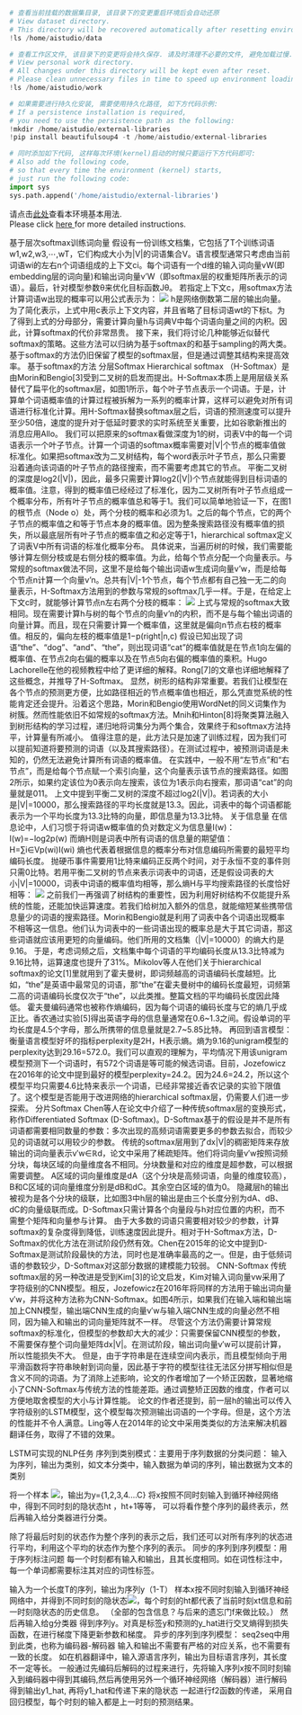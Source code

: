 ```python
# 查看当前挂载的数据集目录, 该目录下的变更重启环境后会自动还原
# View dataset directory. 
# This directory will be recovered automatically after resetting environment. 
!ls /home/aistudio/data
```


```python
# 查看工作区文件, 该目录下的变更将会持久保存. 请及时清理不必要的文件, 避免加载过慢.
# View personal work directory. 
# All changes under this directory will be kept even after reset. 
# Please clean unnecessary files in time to speed up environment loading. 
!ls /home/aistudio/work
```


```python
# 如果需要进行持久化安装, 需要使用持久化路径, 如下方代码示例:
# If a persistence installation is required, 
# you need to use the persistence path as the following: 
!mkdir /home/aistudio/external-libraries
!pip install beautifulsoup4 -t /home/aistudio/external-libraries
```


```python
# 同时添加如下代码, 这样每次环境(kernel)启动的时候只要运行下方代码即可: 
# Also add the following code, 
# so that every time the environment (kernel) starts, 
# just run the following code: 
import sys 
sys.path.append('/home/aistudio/external-libraries')
```

请点击[此处](https://ai.baidu.com/docs#/AIStudio_Project_Notebook/a38e5576)查看本环境基本用法.  <br>
Please click [here ](https://ai.baidu.com/docs#/AIStudio_Project_Notebook/a38e5576) for more detailed instructions. 

基于层次softmax训练词向量
假设有一份训练文档集，它包括了T个训练词语w1,w2,w3,⋯,wT，它们构成大小为|V|的词语集合V。语言模型通常只考虑由当前词语wi的左右n个词语组成的上下文ci。每个词语有一个d维的输入词向量vW(即embedding层的词向量)和输出词向量v’W（即softmax层的权重矩阵所表示的词语）。最后，针对模型参数θ来优化目标函数Jθ。
若指定上下文c，用softmax方法计算词语w出现的概率可以用公式表示为：
![](https://ai-studio-static-online.cdn.bcebos.com/866900721ed74c36b36fe94693873d534a4050943f744e899622ec74fff956d2)
h是网络倒数第二层的输出向量。为了简化表示，上式中用c表示上下文内容，并且省略了目标词语wt的下标t。为了得到上式的分母部分，需要计算向量h与词典V中每个词语向量之间的内积。因此，计算softmax的代价非常昂贵。
接下来，我们将讨论几种能够近似替代softmax的策略。这些方法可以归纳为基于softmax的和基于sampling的两大类。基于softmax的方法仍旧保留了模型的softmax层，但是通过调整其结构来提高效率。
基于softmax的方法
分层Softmax
Hierarchical softmax （H-Softmax）是由Morin和Bengio[3]受到二叉树的启发而提出。H-Softmax本质上是用层级关系替代了扁平化的softmax层，如图1所示，每个叶子节点表示一个词语。于是，计算单个词语概率值的计算过程被拆解为一系列的概率计算，这样可以避免对所有词语进行标准化计算。用H-Softmax替换softmax层之后，词语的预测速度可以提升至少50倍，速度的提升对于低延时要求的实时系统至关重要，比如谷歌新推出的消息应用Allo。
我们可以把原来的softmax看做深度为1的树，词表V中的每一个词语表示一个叶子节点。计算一个词语的softmax概率需要对|V|个节点的概率值做标准化。如果把softmax改为二叉树结构，每个word表示叶子节点，那么只需要沿着通向该词语的叶子节点的路径搜索，而不需要考虑其它的节点。
平衡二叉树的深度是log2(|V|)，因此，最多只需要计算log2(|V|)个节点就能得到目标词语的概率值。注意，得到的概率值已经经过了标准化，因为二叉树所有叶子节点组成一个概率分布，所有叶子节点的概率值总和等于1。我们可以简单地验证一下，在图1的根节点（Node o）处，两个分枝的概率和必须为1。之后的每个节点，它的两个子节点的概率值之和等于节点本身的概率值。因为整条搜索路径没有概率值的损失，所以最底层所有叶子节点的概率值之和必定等于1，hierarchical softmax定义了词表V中所有词语的标准化概率分布。
具体说来，当遍历树的时候，我们需要能够计算左侧分枝或是右侧分枝的概率值。为此，给每个节点分配一个向量表示。与常规的softmax做法不同，这里不是给每个输出词语w生成词向量v’w，而是给每个节点n计算一个向量v’n。总共有|V|-1个节点，每个节点都有自己独一无二的向量表示，H-Softmax方法用到的参数与常规的softmax几乎一样。于是，在给定上下文c时，就能够计算节点n左右两个分枝的概率：
![](https://ai-studio-static-online.cdn.bcebos.com/945e8bbf37474d968ee06632d4db07f2196e417587ea48bb8bff4fadb5c4aa09)
上式与常规的softmax大致相同。现在需要计算h与树的每个节点的向量v’n的内积，而不是与每个输出词语的向量计算。而且，现在只需要计算一个概率值，这里就是偏向n节点右枝的概率值。相反的，偏向左枝的概率值是1−p(right|n,c)
假设已知出现了词语“the”、“dog”、“and”、“the”，则出现词语“cat”的概率值就是在节点1向左偏的概率值、在节点2向右偏的概率以及在节点5向右偏的概率值的乘积。Hugo Lachorelle在他的视频教程中给了更详细的解释。Rong[7]的文章也详细地解释了这些概念，并推导了H-Softmax。
显然，树形的结构非常重要。若我们让模型在各个节点的预测更方便，比如路径相近的节点概率值也相近，那么凭直觉系统的性能肯定还会提升。沿着这个思路，Morin和Bengio使用WordNet的同义词集作为树簇。然而性能依旧不如常规的softmax方法。Mnih和Hinton[8]将聚类算法融入到树形结构的学习过程，递归地将词集分为两个集合，效果终于和softmax方法持平，计算量有所减小。
值得注意的是，此方法只是加速了训练过程，因为我们可以提前知道将要预测的词语（以及其搜索路径）。在测试过程中，被预测词语是未知的，仍然无法避免计算所有词语的概率值。
在实践中，一般不用“左节点”和“右节点”，而是给每个节点赋一个索引向量，这个向量表示该节点的搜索路径。如图2所示，如果约定该位为0表示向左搜索，该位为1表示向右搜索，那词语“cat”的向量就是011。
上文中提到平衡二叉树的深度不超过log2(|V|)。若词表的大小是|V|=10000，那么搜索路径的平均长度就是13.3。因此，词表中的每个词语都能表示为一个平均长度为13.3比特的向量，即信息量为13.3比特。
关于信息量
在信息论中，人们习惯于将词语w概率值的负对数定义为信息量I(w)：
I(w)=−log2p(w)
而熵H则是词表中所有词语的信息量的期望值：
H=∑i∈Vp(wi)I(wi)
熵也代表着根据信息的概率分布对信息编码所需要的最短平均编码长度。 抛硬币事件需要用1比特来编码正反两个时间，对于永恒不变的事件则只需0比特。若用平衡二叉树的节点来表示词表中的词语，还是假设词表的大小|V|=10000，词表中词语的概率值均相等，那么熵H与平均搜索路径的长度恰好相等：
![](https://ai-studio-static-online.cdn.bcebos.com/cfeefb05990146a5afd04ee24d20baf69ef4480fc77840f8984a08b8a4efad9e)
之前我们一再强调了树结构的重要性，因为利用好树结构不仅能提升系统的性能，还能加快运算速度。若我们给树加入额外的信息，就能缩短某些携带信息量少的词语的搜索路径。Morin和Bengio就是利用了词表中各个词语出现概率不相等这一信息。他们认为词表中的一些词语出现的概率总是大于其它词语，那这些词语就应该用更短的向量编码。他们所用的文档集（|V|=10000）的熵大约是9.16。
于是，考虑词频之后，文档集中每个词语的平均编码长度从13.3比特减为9.16比特，运算速度也提升了31%。Mikolov等人在他们关于hierarchical softmax的论文[1]里就用到了霍夫曼树，即词频越高的词语编码长度越短。比如，“the”是英语中最常见的词语，那“the”在霍夫曼树中的编码长度最短，词频第二高的词语编码长度仅次于“the”，以此类推。整篇文档的平均编码长度因此降低。
霍夫曼编码通常也被称作熵编码，因为每个词语的编码长度与它的熵几乎成正比。香农通过实验[5]得出英语字母的信息量通常在0.6~1.3之间。假设单词的平均长度是4.5个字母，那么所携带的信息量就是2.7~5.85比特。
再回到语言模型：衡量语言模型好坏的指标perplexity是2H，H表示熵。熵为9.16的unigram模型的perplexity达到29.16=572.0。我们可以直观的理解为，平均情况下用该unigram模型预测下一个词语时，有572个词语是等可能的候选词语。目前，Jozefowicz在2016年的论文中提到最好的模型perplexity=24.2。因为24.6=24.2，所以这个模型平均只需要4.6比特来表示一个词语，已经非常接近香农记录的实验下限值了。这个模型是否能用于改进网络的hierarchical softmax层，仍需要人们进一步探索。
分片Softmax
Chen等人在论文中介绍了一种传统softmax层的变换形式，称作Differentiated Softmax (D-Softmax)。D-Softmax基于的假设是并不是所有词语都需要相同数量的参数：多次出现的高频词语需要更多的参数去拟合，而较少见的词语就可以用较少的参数。
传统的softmax层用到了dx|V|的稠密矩阵来存放输出的词向量表示v′w∈ℝd，论文中采用了稀疏矩阵。他们将词向量v′w按照词频分块，每块区域的向量维度各不相同。分块数量和对应的维度是超参数，可以根据需要调整。
A区域的词向量维度是dA（这个分块是高频词语，向量的维度较高），B和C区域的词向量维度分别是dB和dC。其余空白区域的值为0。
隐藏层h的输出被视为是各个分块的级联，比如图3中h层的输出是由三个长度分别为dA、dB、dC的向量级联而成。D-Softmax只需计算各个向量段与h对应位置的内积，而不需整个矩阵和向量参与计算。
由于大多数的词语只需要相对较少的参数，计算softmax的复杂度得到降低，训练速度因此提升。相对于H-Softmax方法，D-Softmax的优化方法在测试阶段仍然有效。Chen在2015年的论文中提到D-Softmax是测试阶段最快的方法，同时也是准确率最高的之一。但是，由于低频词语的参数较少，D-Softmax对这部分数据的建模能力较弱。
CNN-Softmax
传统softmax层的另一种改进是受到Kim[3]的论文启发，Kim对输入词向量vw采用了字符级别的CNN模型。相反，Jozefowicz在2016年将同样的方法用于输出词向量v′w，并将这种方法称为CNN-Softmax。如图4所示，如果我们在输入端和输出端加上CNN模型，输出端CNN生成的向量v′w与输入端CNN生成的向量必然不相同，因为输入和输出的词向量矩阵就不一样。
尽管这个方法仍需要计算常规softmax的标准化，但模型的参数却大大的减少：只需要保留CNN模型的参数，不需要保存整个词向量矩阵dx|V|。在测试阶段，输出词向量v′w可以提前计算，所以性能损失不大。
但是，由于字符串是在连续空间内表示，而且模型倾向于用平滑函数将字符串映射到词向量，因此基于字符的模型往往无法区分拼写相似但是含义不同的词语。为了消除上述影响，论文的作者增加了一个矫正因数，显著地缩小了CNN-Softmax与传统方法的性能差距。通过调整矫正因数的维度，作者可以方便地取舍模型的大小与计算性能。
论文的作者还提到，前一层h的输出可以传入字符级别的LSTM模型，这个模型每次预测输出词语的一个字母。但是，这个方法的性能并不令人满意。Ling等人在2014年的论文中采用类类似的方法来解决机器翻译任务，取得了不错的效果。

LSTM可实现的NLP任务
序列到类别模式：主要用于序列数据的分类问题：
   输入为序列，输出为类别，如文本分类中，输入数据为单词的序列，输出数据为文本的类别

将一个样本 ![](https://ai-studio-static-online.cdn.bcebos.com/9e8a3508f031448e98c0b0e11d20f9013d70641ff27840a4ae34e95b1a52e0a0)，输出为y={1,2,3,4....C}  将x按照不同时刻输入到循环神经网络中，得到不同时刻的隐状态ht ，ht+1等等，  可以将看作整个序列的最终表示，然后再输入给分类器进行分类。


除了将最后时刻的状态作为整个序列的表示之后，我们还可以对所有序列的状态进行平均，利用这个平均的状态作为整个序列的表示。
同步的序列到序列模型：用于序列标注问题
每一个时刻都有输入和输出，且其长度相同。如在词性标注中，每一个单词都需要标注其对应的词性标签。

输入为一个长度T的序列，输出为序列y（1-T）  样本x按不同时刻输入到循环神经网络中，并得到不同时刻的隐状态![](https://ai-studio-static-online.cdn.bcebos.com/d81772411b9f422f87ae0cac09bb87ea323c82f7beaf4cb4814c05b96632d25d)，每个时刻的ht都代表了当前时刻xt信息和前一时刻隐状态的历史信息。 （全部的包含信息？与后来的遗忘门f来做比较。）
然后再输入给g分类器 得到序列y。对真是标签y和预测的y_hat进行交叉熵得到损失函数，在进行梯度下降更新参数和梯度。
异步的序列到序列模型：
seq2seq中用到此类，也称为编码器-解码器 输入和输出不需要有严格的对应关系，也不需要有一致的长度。 如在机器翻译中，输入源语言序列，输出为目标语言序列，其长度不一定等长。
一般通过先编码后解码的过程来进行，先将输入序列x按不同时刻输入到编码器中得到其编码,然后再使用另外一个循环神经网络（解码器）进行解码得到输出y1_hat,  再将y1_hat和传递下来的隐状态 一起进行f2函数的传递，  采用自回归模型，每个时刻的输入都是上一时刻的预测结果。
